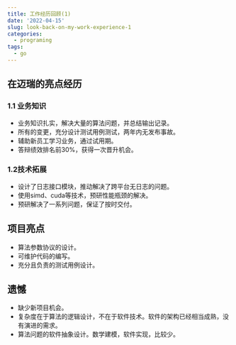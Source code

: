 ```yaml
---
title: 工作经历回顾(1)
date: '2022-04-15'
slug: look-back-on-my-work-experience-1
categories:
  - programing
tags:
  - go
---
```


## 在迈瑞的亮点经历

### 1.1 业务知识

- 业务知识扎实，解决大量的算法问题，并总结输出记录。
- 所有的变更，充分设计测试用例测试，两年内无发布事故。
- 辅助新员工学习业务，通过试用期。
- 答辩绩效排名前30%，获得一次晋升机会。

### 1.2技术拓展

- 设计了日志接口模块，推动解决了跨平台无日志的问题。
- 使用simd、cuda等技术，预研性能瓶颈的解决。
- 预研解决了一系列问题，保证了按时交付。



## 项目亮点

- 算法参数协议的设计。
- 可维护代码的编写。
- 充分且负责的测试用例设计。

## 遗憾

- 缺少新项目机会。
- 复杂度在于算法的逻辑设计，不在于软件技术。软件的架构已经相当成熟，没有演进的需求。
- 算法问题的软件抽象设计。数学建模，软件实现，比较少。
